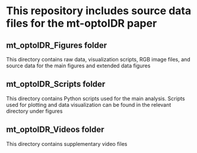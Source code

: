 # This repository includes source data files for the mt-optoIDR paper

## mt_optoIDR_Figures folder
This directory contains raw data, visualization scripts, RGB image files, and source data for the main figures and extended data figures

## mt_optoIDR_Scripts folder
This directory contains Python scripts used for the main analysis. Scripts used for plotting and data visualization can be found in the relevant directory under figures 

## mt_optoIDR_Videos folder
This directory contains supplementary video files


